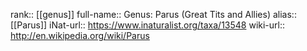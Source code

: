 

rank:: [[genus]]
full-name:: Genus: Parus (Great Tits and Allies)
alias:: [[Parus]]
iNat-url:: https://www.inaturalist.org/taxa/13548
wiki-url:: http://en.wikipedia.org/wiki/Parus